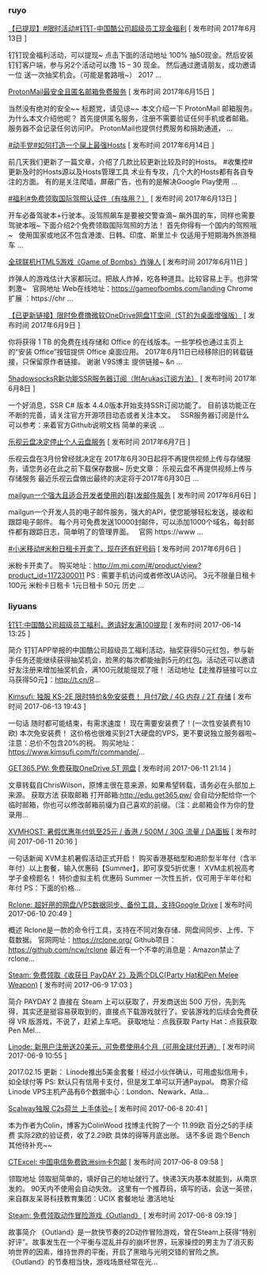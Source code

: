 ### ruyo

[【已提现】#限时活动#钉钉-中国酷公司超级员工现金福利](http://51.ruyo.net/p/4254.html) [ 发布时间 2017年6月13日 ]

钉钉现金福利活动，可以提现~ 点击下面的活动地址 100% 抽50现金。然后安装钉钉客户端，参与另2个活动可以撸 15 – 30 现金。 然后通过邀请朋友，成功邀请一位 送一次抽奖机会。（可能是套路哦~） 2017 …

[ProtonMail最安全且匿名邮箱免费服务](http://51.ruyo.net/p/4281.html) [ 发布时间 2017年6月15日 ]

当然没有绝对的安全~~ 标题党，请见谅~~ 本文介绍一下 ProtonMail 邮箱服务。 为什么本文介绍他呢？ 首先提供匿名服务，注册不需要验证任何手机或者邮箱。服务器不会记录任何访问IP。 ProtonMail也提供付费服务和捐助通道， …

[#动手党#如何打造一个屎上最强Hosts](http://51.ruyo.net/p/4252.html) [ 发布时间 2017年6月14日 ]

前几天我们更新了一篇文章，介绍了几款比较更新比较及时的Hosts。 #收集控#更新及时的Hosts源以及Hosts管理工具 术业有专攻，几个大的Hosts都有各自专注的方面。 有的是关注爬墙，屏蔽广告，也有的是解决Google Play使用 …

[#福利#免费领取国际驾照认证件（有啥用？）](http://51.ruyo.net/p/4064.html) [ 发布时间 2017年6月13日 ]

开车必备驾驶本+行驶本。没驾照飙车是要被交警查滴~ 飙外国的车，同样也需要驾驶本哦~ 下面介绍2个免费领取国际驾照的方法！ 首先你得有一个国内的驾照哦~   使用国家或地区不包含港澳、日韩、印度、斯里兰卡 仅适用于短期海外旅游租车 …

[全球联机HTML5游戏《Game of Bombs》炸弹人](http://51.ruyo.net/p/4242.html) [ 发布时间 2017年6月11日 ]

炸弹人的游戏估计大家都玩过。把敌人炸掉，吃各种道具。比较容易上手。也非常刺激~   官网地址 Web在线地址：https://gameofbombs.com/landing Chrome扩展 ：https://chr …

[【已更新链接】限时免费撸微软OneDrive网盘1T空间（5T的为桌面增强版）](http://51.ruyo.net/p/4230.html) [ 发布时间 2017年6月9日 ]

你将获得 1 TB 的免费在线存储和 Office 的在线版本。一些学校也通过主页上的“安装 Office”按钮提供 Office 桌面应用。 2017年6月11日已经移除旧的转载链接，只保留原作者链接。 谢谢 V9S博主 提供链接~ &n …

[5hadowsocksR新功能SSR服务器订阅（附Arukas订阅方法）](http://51.ruyo.net/p/4217.html) [ 发布时间 2017年6月8日 ]

一个好消息，SSR C# 版本 4.4.0版本开始支持SSR订阅功能了。 目前该功能正在不断的完善，请关注官方开源项目动态或者关注本文。   SSR服务器订阅是什么 可以参考：来着官方Github说明文档 简单的来说 …

[乐视云盘决定停止个人云盘服务](http://51.ruyo.net/p/4215.html) [ 发布时间 2017年6月7日 ]

乐视云盘在3月份曾经就决定在 2017年6月30日起将不再提供视频上传与存储服务，请您务必在此之前下载保存数据~ 历史文章： 乐视云盘不再提供视频上传与存储服务 最近乐视云盘做出最终的决定将于2017年6月30日 …

[mailgun一个强大且适合开发者使用的(群)发邮件服务](http://51.ruyo.net/p/4188.html) [ 发布时间 2017年6月6日 ]

mailgun一个开发人员的电子邮件服务，强大的API，使您能够轻松发送，接收和跟踪电子邮件。 每个月可免费发送10000封邮件，可以添加1000个域名，每封邮件都有跟踪日志，简单明了的管理界面。   官网 https://www …

[#小米移动#米粉日租卡开卖了，现在还有好号码](http://51.ruyo.net/p/4200.html) [ 发布时间 2017年6月6日 ]

米粉卡开卖了。 购买地址：http://m.mi.com/#/product/view?product_id=1172300011 PS : 需要手机访问或者修改UA访问。 3元不限量日租卡 100元 米粉卡日租卡 1元日租卡 50元 历史 …

### liyuans

[钉钉:中国酷公司超级员工福利，邀请好友满100提现](https://liyuans.com/archives/dingding-hongbao.html) [ 发布时间 2017-06-14 13:25 ]

简介 钉钉APP举报的中国酷公司超级员工福利活动，抽奖获得50元红包，参与新手任务还能继续获得抽奖机会，脸黑的每次都能抽到5元的红包。活动还可以邀请好友注册来增加抽奖机会，满100元就能提现了哦！ 活动地址【走推荐链接可以立马获得50元】：http://t.cn/R...

[Kimsufi: 独服 KS-2E 限时特价&免安装费！ 月付7欧 / 4G 内存 / 2T 存储](https://liyuans.com/archives/kimsufi-ks2e.html) [ 发布时间 2017-06-13 19:43 ]

一句话 随时都可能结束，有需求速度！ 现在需要安装费了！(一次性安装费有10欧) 本次免安装费！ 这价格也很难买到2T大硬盘的VPS，更不要说独立服务器啦~ 注意：总价不包含20%的税。 购买地址：https://www.kimsufi.com/fr/commande/...

[GET365.PW: 免费获取OneDrive 5T 网盘](https://liyuans.com/archives/get365pw.html) [ 发布时间 2017-06-11 21:14 ]

文章转载自ChrisWilson，原博主很在意来源，如果希望转载，请务必在头部加上来源。 获取方法 获取邮箱 打开邮箱:http://edu.get365.pw/ 会自动分配给你一个临时邮箱，你也可以修改邮箱前缀为自己喜欢的前缀。（注：此邮箱会作为你的登录用...

[XVMHOST: 暑假优惠年付低至25元 / 香港 / 500M / 30G 流量 / DA面板](https://liyuans.com/archives/xvmhost-2017summer.html) [ 发布时间 2017-06-11 20:16 ]

一句话新闻 XVM主机暑假活动正式开启！ 购买香港基础型和进阶型半年付（含半年付）以上套餐，输入优惠码【Summer】，即可享受5折优惠！ XVM主机祝高考学子金榜题名！ 特价虚拟主机 优惠码 Summer 一次性五折，仅可用于半年付和年付 PS：下面的价格...

[Rclone: 超好用的网盘/VPS数据同步、备份工具，支持Google Drive](https://liyuans.com/archives/rclone.html) [ 发布时间 2017-06-10 20:49 ]

概述 Rclone是一款的命令行工具，支持在不同对象存储、网盘间同步、上传、下载数据。 官网网址：https://rclone.org/ Github项目：https://github.com/ncw/rclone 最近有一个不幸的消息是：Amazon禁止了rclone...

[Steam: 免费领取《收获日 PayDAY 2》及两个DLC(Party Hat和Pen Melee Weapon)](https://liyuans.com/archives/steam-payday-2.html) [ 发布时间 2017-06-9 17:03 ]

简介 PAYDAY 2 直接在 Steam 上可以获取了，开发商送出 500 万份，先到先得，其实还是挺容易获取到的，直接点下载游戏就行了。安装游戏的后续会免费获得 VR 版游戏，不说了，赶紧上车吧。 获取地址：点我获取 Party Hat：点我获取 Pen Mel...

[Linode: 新用户注册送20美元，可免费使用4个月（可用全球付开通）](https://liyuans.com/archives/linode.html) [ 发布时间 2017-06-9 10:55 ]

2017.02.15 更新： Linode推出5美金套餐！经过小伙伴确认，可用虚拟信用卡，如全球付等 PS: 默认只有信用卡支付，但是发工单可以开通Paypal。 商家介绍 Linode VPS主机产品有6个数据中心：London、Newark、Atla...

[Scalway独服 C2s荷兰 上手体验~](https://liyuans.com/archives/scalway-c2s-holland-experience.html) [ 发布时间 2017-06-8 20:41 ]

本为作者为Colin，博客为ColinWood 找博主代购了一个 11.99欧 百分之5的手续费 实际2欧的验证费，收了2.29欧 具体的得等月底出账。 话不多说 跑个Bench 其他待补充~~

[CTExcel: 中国电信免费欧洲sim卡包邮](https://liyuans.com/archives/free-european-sim-card-mail.html) [ 发布时间 2017-06-8 09:58 ]

领取地址 领取挺简单的，填好自己的地址就行了。快递3天内基本就能到，从南京发的。 90天内不使用会自动失效。 这里有一个推荐码，填写的话，会送一英镑，来自群友呆哥科技教育集团：UCIX 套餐地址 激活地址

[Steam: 免费领取动作冒险游戏《Outland》](https://liyuans.com/archives/steam-free-action-adventure-game-outland.html) [ 发布时间 2017-06-8 09:19 ]

故事简介 《Outland》是一款快节奏的2D动作冒险游戏，曾在Steam上获得“特别好评”。故事发生在一个平衡与混乱并存的崩坏世界，玩家操控的男主为了消灭影响世界的因素，维持世界的平衡，开启了黑暗与光明交错的冒险之旅。 《Outland》的节奏相当快，游戏场景经常在光...

